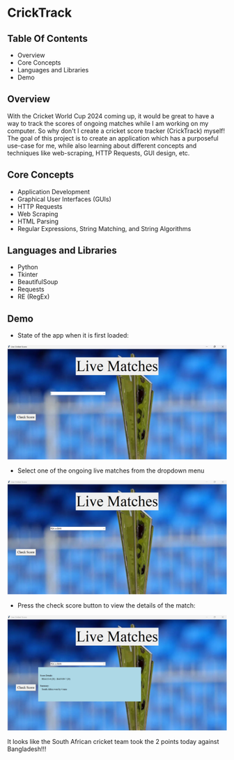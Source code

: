 # CrickTrack

## Table Of Contents
- Overview
- Core Concepts
- Languages and Libraries
- Demo


## Overview

With the Cricket World Cup 2024 coming up, it would be great to have a way to track the scores of ongoing matches while I am working on my computer. So why don't I create a cricket score tracker (CrickTrack) myself! The goal of this project is to create an application which has a purposeful use-case for me, while also learning about different concepts and techniques like web-scraping, HTTP Requests, GUI design, etc.
 
## Core Concepts

- Application Development
- Graphical User Interfaces (GUIs)
- HTTP Requests
- Web Scraping
- HTML Parsing
- Regular Expressions, String Matching, and String Algorithms

## Languages and Libraries
- Python
- Tkinter
- BeautifulSoup
- Requests
- RE (RegEx)

## Demo

- State of the app when it is first loaded:

![alt text](image.png)

- Select one of the ongoing live matches from the dropdown menu

![alt text](image-1.png)

- Press the check score button to view the details of the match:

![alt text](image-2.png)

It looks like the South African cricket team took the 2 points today against Bangladesh!!!